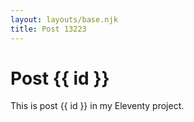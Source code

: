 ```yaml
---
layout: layouts/base.njk
title: Post 13223
---
```


# Post {{ id }}

This is post {{ id }} in my Eleventy project.
